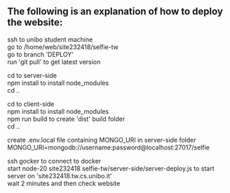 ## The following is an explanation of how to deploy the website:

ssh to unibo student machine\
go to /home/web/site232418/selfie-tw\
go to branch 'DEPLOY'\
run 'git pull' to get latest version

cd to server-side\
npm install to install node_modules\
cd ..

cd to client-side\
npm install to install node_modules\
npm run build to create 'dist' build folder\
cd ..

create .env.local file containing MONGO_URI in server-side folder
MONGO_URI=mongodb://username:password@localhost:27017/selfie

ssh gocker to connect to docker\
start node-20 site232418 selfie-tw/server-side/server-deploy.js to start server on 'site232418.tw.cs.unibo.it'\
wait 2 minutes and then check website
